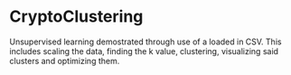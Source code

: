 # CryptoClustering

Unsupervised learning demostrated through use of a loaded in CSV. This includes scaling the data, finding the k value, clustering, visualizing said clusters and optimizing them.
